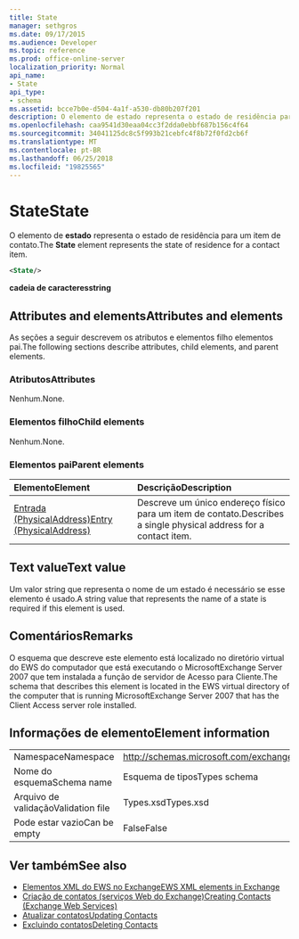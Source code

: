 ```yaml
---
title: State
manager: sethgros
ms.date: 09/17/2015
ms.audience: Developer
ms.topic: reference
ms.prod: office-online-server
localization_priority: Normal
api_name:
- State
api_type:
- schema
ms.assetid: bcce7b0e-d504-4a1f-a530-db80b207f201
description: O elemento de estado representa o estado de residência para um item de contato.
ms.openlocfilehash: caa9541d30eaa04cc3f2dda0ebbf687b156c4f64
ms.sourcegitcommit: 34041125dc8c5f993b21cebfc4f8b72f0fd2cb6f
ms.translationtype: MT
ms.contentlocale: pt-BR
ms.lasthandoff: 06/25/2018
ms.locfileid: "19825565"
---
```

# <a name="state"></a><span data-ttu-id="a4da7-103">State</span><span class="sxs-lookup"><span data-stu-id="a4da7-103">State</span></span>

<span data-ttu-id="a4da7-104">O elemento de **estado** representa o estado de residência para um item de contato.</span><span class="sxs-lookup"><span data-stu-id="a4da7-104">The **State** element represents the state of residence for a contact item.</span></span> 
  
```xml
<State/>
```

<span data-ttu-id="a4da7-105">**cadeia de caracteres**</span><span class="sxs-lookup"><span data-stu-id="a4da7-105">**string**</span></span>

## <a name="attributes-and-elements"></a><span data-ttu-id="a4da7-106">Attributes and elements</span><span class="sxs-lookup"><span data-stu-id="a4da7-106">Attributes and elements</span></span>

<span data-ttu-id="a4da7-107">As seções a seguir descrevem os atributos e elementos filho elementos pai.</span><span class="sxs-lookup"><span data-stu-id="a4da7-107">The following sections describe attributes, child elements, and parent elements.</span></span>
  
### <a name="attributes"></a><span data-ttu-id="a4da7-108">Atributos</span><span class="sxs-lookup"><span data-stu-id="a4da7-108">Attributes</span></span>

<span data-ttu-id="a4da7-109">Nenhum.</span><span class="sxs-lookup"><span data-stu-id="a4da7-109">None.</span></span>
  
### <a name="child-elements"></a><span data-ttu-id="a4da7-110">Elementos filho</span><span class="sxs-lookup"><span data-stu-id="a4da7-110">Child elements</span></span>

<span data-ttu-id="a4da7-111">Nenhum.</span><span class="sxs-lookup"><span data-stu-id="a4da7-111">None.</span></span>
  
### <a name="parent-elements"></a><span data-ttu-id="a4da7-112">Elementos pai</span><span class="sxs-lookup"><span data-stu-id="a4da7-112">Parent elements</span></span>

|<span data-ttu-id="a4da7-113">**Elemento**</span><span class="sxs-lookup"><span data-stu-id="a4da7-113">**Element**</span></span>|<span data-ttu-id="a4da7-114">**Descrição**</span><span class="sxs-lookup"><span data-stu-id="a4da7-114">**Description**</span></span>|
|:-----|:-----|
|[<span data-ttu-id="a4da7-115">Entrada (PhysicalAddress)</span><span class="sxs-lookup"><span data-stu-id="a4da7-115">Entry (PhysicalAddress)</span></span>](entry-physicaladdress.md) <br/> |<span data-ttu-id="a4da7-116">Descreve um único endereço físico para um item de contato.</span><span class="sxs-lookup"><span data-stu-id="a4da7-116">Describes a single physical address for a contact item.</span></span>  <br/> |
   
## <a name="text-value"></a><span data-ttu-id="a4da7-117">Text value</span><span class="sxs-lookup"><span data-stu-id="a4da7-117">Text value</span></span>

<span data-ttu-id="a4da7-118">Um valor string que representa o nome de um estado é necessário se esse elemento é usado.</span><span class="sxs-lookup"><span data-stu-id="a4da7-118">A string value that represents the name of a state is required if this element is used.</span></span>
  
## <a name="remarks"></a><span data-ttu-id="a4da7-119">Comentários</span><span class="sxs-lookup"><span data-stu-id="a4da7-119">Remarks</span></span>

<span data-ttu-id="a4da7-120">O esquema que descreve este elemento está localizado no diretório virtual do EWS do computador que está executando o MicrosoftExchange Server 2007 que tem instalada a função de servidor de Acesso para Cliente.</span><span class="sxs-lookup"><span data-stu-id="a4da7-120">The schema that describes this element is located in the EWS virtual directory of the computer that is running MicrosoftExchange Server 2007 that has the Client Access server role installed.</span></span>
  
## <a name="element-information"></a><span data-ttu-id="a4da7-121">Informações de elemento</span><span class="sxs-lookup"><span data-stu-id="a4da7-121">Element information</span></span>

|||
|:-----|:-----|
|<span data-ttu-id="a4da7-122">Namespace</span><span class="sxs-lookup"><span data-stu-id="a4da7-122">Namespace</span></span>  <br/> |http://schemas.microsoft.com/exchange/services/2006/types  <br/> |
|<span data-ttu-id="a4da7-123">Nome do esquema</span><span class="sxs-lookup"><span data-stu-id="a4da7-123">Schema name</span></span>  <br/> |<span data-ttu-id="a4da7-124">Esquema de tipos</span><span class="sxs-lookup"><span data-stu-id="a4da7-124">Types schema</span></span>  <br/> |
|<span data-ttu-id="a4da7-125">Arquivo de validação</span><span class="sxs-lookup"><span data-stu-id="a4da7-125">Validation file</span></span>  <br/> |<span data-ttu-id="a4da7-126">Types.xsd</span><span class="sxs-lookup"><span data-stu-id="a4da7-126">Types.xsd</span></span>  <br/> |
|<span data-ttu-id="a4da7-127">Pode estar vazio</span><span class="sxs-lookup"><span data-stu-id="a4da7-127">Can be empty</span></span>  <br/> |<span data-ttu-id="a4da7-128">False</span><span class="sxs-lookup"><span data-stu-id="a4da7-128">False</span></span>  <br/> |
   
## <a name="see-also"></a><span data-ttu-id="a4da7-129">Ver também</span><span class="sxs-lookup"><span data-stu-id="a4da7-129">See also</span></span>

- [<span data-ttu-id="a4da7-130">Elementos XML do EWS no Exchange</span><span class="sxs-lookup"><span data-stu-id="a4da7-130">EWS XML elements in Exchange</span></span>](ews-xml-elements-in-exchange.md)
- [<span data-ttu-id="a4da7-131">Criação de contatos (serviços Web do Exchange)</span><span class="sxs-lookup"><span data-stu-id="a4da7-131">Creating Contacts (Exchange Web Services)</span></span>](http://msdn.microsoft.com/library/4845917e-70d1-481c-bbd7-011ec6571789%28Office.15%29.aspx)
- [<span data-ttu-id="a4da7-132">Atualizar contatos</span><span class="sxs-lookup"><span data-stu-id="a4da7-132">Updating Contacts</span></span>](http://msdn.microsoft.com/library/9a865953-b94a-4229-b632-2dee433314be%28Office.15%29.aspx)
- [<span data-ttu-id="a4da7-133">Excluindo contatos</span><span class="sxs-lookup"><span data-stu-id="a4da7-133">Deleting Contacts</span></span>](http://msdn.microsoft.com/library/fcc3dc84-cd3e-455e-a1a7-ae6921c9b588%28Office.15%29.aspx)


